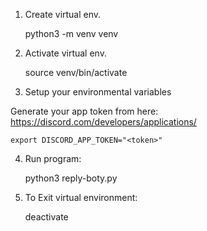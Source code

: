 
1. Create virtual env.

    python3 -m venv venv

2. Activate virtual env.

    source venv/bin/activate

3. Setup your environmental variables

Generate your app token from here: https://discord.com/developers/applications/

    export DISCORD_APP_TOKEN="<token>"

4. Run program:

    python3 reply-boty.py

5. To Exit virtual environment:
   
    deactivate
